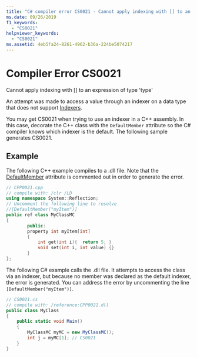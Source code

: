 ```yaml
---
title: "C# compiler error CS0021 - Cannot apply indexing with [] to an expression of type 'type'"
ms.date: 09/26/2019
f1_keywords:
  - "CS0021"
helpviewer_keywords:
  - "CS0021"
ms.assetid: 4eb5fa24-8261-4962-b36a-224be5074217
---
```

# Compiler Error CS0021

Cannot apply indexing with [] to an expression of type 'type'

An attempt was made to access a value through an indexer on a data type that does not support [Indexers](../programming-guide/indexers/index.md).

You may get CS0021 when trying to use an indexer in a C++ assembly. In this case, decorate the C++ class with the `DefaultMember` attribute so the C# compiler knows which indexer is the default. The following sample generates CS0021.

## Example

The following C++ example compiles to a .dll file. Note that the [DefaultMember](xref:System.Reflection.DefaultMemberAttribute) attribute is commented out in order to generate the error.

```cpp
// CPP0021.cpp
// compile with: /clr /LD
using namespace System::Reflection;
// Uncomment the following line to resolve
//[DefaultMember("myItem")]
public ref class MyClassMC
{
        public:
        property int myItem[int]
        {
            int get(int i){  return 5; }
            void set(int i, int value) {}
        }
};
```

The following C# example calls the .dll file. It attempts to access the class via an indexer, but because no member was declared as the default indexer, the error is generated. You can address the error by uncommenting the line `[DefaultMember("myItem")]`.

```csharp
// CS0021.cs
// compile with: /reference:CPP0021.dll
public class MyClass
{
    public static void Main()
    {
        MyClassMC myMC = new MyClassMC();
        int j = myMC[1]; // CS0021
    }
}
```
